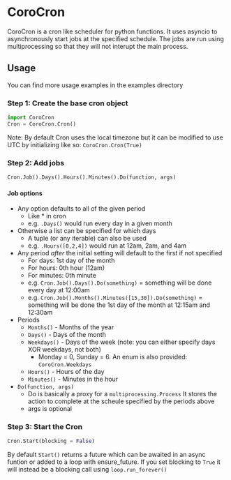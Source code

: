 # CoroCron

CoroCron is a cron like scheduler for python functions.  It uses asyncio to asynchronously start jobs at the specified schedule.  The jobs are run using multiprocessing so that they will not interupt the main process.

## Usage

You can find more usage examples in the examples directory

### Step 1: Create the base cron object
```python
import CoroCron
Cron = CoroCron.Cron()
```
Note: By default Cron uses the local timezone but it can be modified to use UTC by initializing like so: ```CoroCron.Cron(True)```

### Step 2: Add jobs
```python
Cron.Job().Days().Hours().Minutes().Do(function, args)
```

#### Job options
* Any option defaults to all of the given period 
    *  Like * in cron
    * e.g. `.Days()` would run every day in a given month
* Otherwise a list can be specified for which days
    * A tuple (or any iterable) can also be used
    * e.g. `.Hours([0,2,4])` would run at 12am, 2am, and 4am
* Any period *after* the initial setting will default to the first if not specified
    * For days: 1st day of the month
    * For hours: 0th hour (12am)
    * For minutes: 0th minute
    * e.g. `Cron.Job().Days().Do(something)` = something will be done every day at 12:00am
    * e.g. `Cron.Job().Months().Minutes([15,30]).Do(something)` = something will be done the 1st day of the month at 12:15am and 12:30am
* Periods
    * `Months()` - Months of the year
    * `Days()` - Days of the month
    * `Weekdays()` - Days of the week (note: you can either specify days XOR weekdays, not both)
        * Monday = 0, Sunday = 6.  An enum is also provided: `CoroCron.Weekdays`
    * `Hours()` - Hours of the day
    * `Minutes()` - Minutes in the hour
* `Do(function, args)`
    * Do is basically a proxy for a `multiprocessing.Process` It stores the action to complete at the scheule specified by the periods above
    * args is optional

### Step 3: Start the Cron

```python
Cron.Start(blocking = False)
```
By default `Start()` returns a future which can be awaited in an async funtion or added to a loop with ensure_future.
If you set blocking to `True` it will instead be a blocking call using ```loop.run_forever()```

